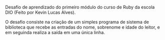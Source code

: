 Desafio de aprendizado do primeiro módulo do curso de Ruby da escola DIO (Feito por Kevin Lucas Alves).

O desafio consiste na criação de um simples programa de sistema de biblioteca que recebe as entradas do nome, sobrenome e idade do leitor, e em seguinda realiza a saída em uma única linha.
